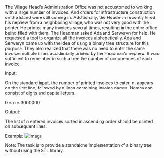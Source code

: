 The Village Head's Administration Office was not accustomed to working with a large number of invoices. And orders for infrastructure construction on the Island were still coming in. Additionally, the Headman recently hired his nephew from a neighboring village, who was not very good with the printer. He printed many invoices several times, resulting in the entire office being filled with them. The Headman asked Ada and Serweryn for help. He requested a tool to organize all the invoices alphabetically. Ada and Serweryn came up with the idea of using a binary tree structure for this purpose. They also realized that there was no need to enter the same invoice multiple times accidentally printed by the Headman's nephew. It was sufficient to remember in such a tree the number of occurrences of each invoice.

Input:

On the standard input, the number of printed invoices to enter, n, appears on the first line, followed by n lines containing invoice names. Names can consist of digits and capital letters.

0 ≤ n ≤ 3000000

Output:

The list of n entered invoices sorted in ascending order should be printed on subsequent lines.

Example:
![image](https://user-images.githubusercontent.com/127693833/228341385-47c16d6e-b398-4f43-962f-57c82cb72e3f.png)

Note: The task is to provide a standalone implementation of a binary tree without using the STL library.

